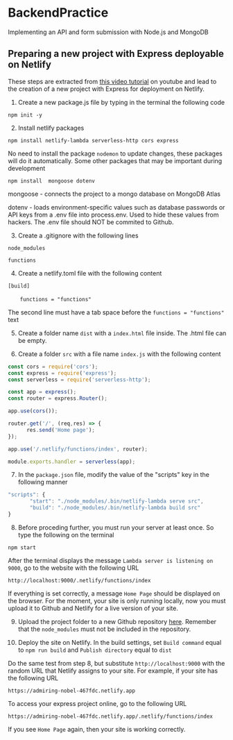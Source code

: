 # BackendPractice
Implementing an API and form submission with Node.js and MongoDB

## Preparing a new project with Express deployable on Netlify
These steps are extracted from [this video tutorial](https://www.youtube.com/watch?v=hQAu0YEIF0g&ab_channel=OhSeeMedia) on youtube and lead to the creation of a new project with Express for deployment on Netlify.
1. Create a new package.js file by typing in the terminal the following code

`npm init -y`
 
2. Install netlify packages

`npm install netlify-lambda serverless-http cors express`

No need to install the package `nodemon` to update changes, these packages will do it automatically. Some other packages that may be important during development

`npm install  mongoose dotenv`

mongoose - connects the project to a mongo database on MongoDB Atlas 

dotenv - loads environment-specific values such as database passwords or API keys from a .env file into process.env. Used to hide these values from hackers. The .env file should NOT be commited to Github.

3. Create a .gitignore with the following lines

`node_modules`

`functions`

4. Create a netlify.toml file with the following content

`[build]`

&nbsp; &nbsp; &nbsp; &nbsp;`functions = "functions"`

The second line must have a tab space before the `functions = "functions"` text

5. Create a folder name `dist` with a `index.html` file inside. The .html file can be empty.

6. Create a folder `src` with a file name `index.js` with the following content
```javascript
const cors = require('cors');
const express = require('express');
const serverless = require('serverless-http');

const app = express();
const router = express.Router();

app.use(cors());

router.get('/', (req,res) => {
      res.send('Home page');
});

app.use('/.netlify/functions/index', router);

module.exports.handler = serverless(app);

```
7. In the `package.json` file, modify the value of the "scripts" key in the following manner 
```javascript
"scripts": {
       "start": "./node_modules/.bin/netlify-lambda serve src",
       "build": "./node_modules/.bin/netlify-lambda build src"
}
```
8. Before proceding further, you must run your server at least once. So type the following on the terminal 

`npm start`

After the terminal displays the message `Lambda server is listening on 9000`, go to the website with the following URL

`http://localhost:9000/.netlify/functions/index`

If everything is set correctly, a message `Home Page` should be displayed on the browser. For the moment, your site is only running locally, now you must upload it to Github and Netlify for a live version of your site.

9. Upload the project folder to a new Github repository [here](https://github.com/). Remember that the `node_modules` must not be included in the repository.

10. Deploy the site on Netlify. In the build settings, set `Build command` equal to `npm run build` and `Publish directory` equal to `dist`

Do the same test from step 8, but substitute `http://localhost:9000` with the random URL that Netlify  assigns to your site. For example, if your site has the following URL

`https://admiring-nobel-467fdc.netlify.app`

To access your express project online, go to the following URL

`https://admiring-nobel-467fdc.netlify.app/.netlify/functions/index`

If you see `Home Page` again, then your site is working correctly.



